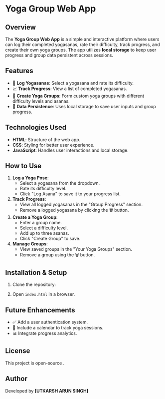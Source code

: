 # Yoga Group Web App

## Overview
The **Yoga Group Web App** is a simple and interactive platform where users can log their completed yogasanas, rate their difficulty, track progress, and create their own yoga groups. The app utilizes **local storage** to keep user progress and group data persistent across sessions.

## Features
- 🧘 **Log Yogasanas**: Select a yogasana and rate its difficulty.
- 📈 **Track Progress**: View a list of completed yogasanas.
- 👥 **Create Yoga Groups**: Form custom yoga groups with different difficulty levels and asanas.
- 💾 **Data Persistence**: Uses local storage to save user inputs and group progress.

## Technologies Used
- **HTML**: Structure of the web app.
- **CSS**: Styling for better user experience.
- **JavaScript**: Handles user interactions and local storage.

## How to Use
1. **Log a Yoga Pose**:
   - Select a yogasana from the dropdown.
   - Rate its difficulty level.
   - Click "Log Asana" to save it to your progress list.
2. **Track Progress**:
   - View all logged yogasanas in the "Group Progress" section.
   - Remove a logged yogasana by clicking the 🗑️ button.
3. **Create a Yoga Group**:
   - Enter a group name.
   - Select a difficulty level.
   - Add up to three asanas.
   - Click "Create Group" to save.
4. **Manage Groups**:
   - View saved groups in the "Your Yoga Groups" section.
   - Remove a group using the 🗑️ button.

## Installation & Setup
1. Clone the repository:
  
2. Open `index.html` in a browser.

## Future Enhancements
- ✅ Add a user authentication system.
- 📅 Include a calendar to track yoga sessions.
- 📊 Integrate progress analytics.

## License
This project is open-source .

## Author
Developed by **[UTKARSH ARUN SINGH]**

